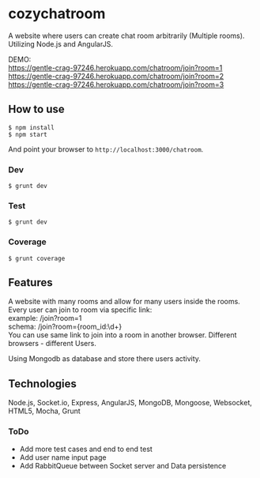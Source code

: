 # cozychatroom
A website where users can create chat room arbitrarily (Multiple rooms). Utilizing Node.js and AngularJS.

DEMO:   
https://gentle-crag-97246.herokuapp.com/chatroom/join?room=1  
https://gentle-crag-97246.herokuapp.com/chatroom/join?room=2  
https://gentle-crag-97246.herokuapp.com/chatroom/join?room=3  

## How to use

```
$ npm install
$ npm start
```
And point your browser to `http://localhost:3000/chatroom`.

### Dev

```
$ grunt dev
```
### Test

```
$ grunt dev
```

### Coverage

```
$ grunt coverage
```

## Features

A website with many rooms and allow for many users inside the rooms.  
Every user can join to room via specific link:  
example: /join?room=1  
schema: /join?room={room_id:\d+}  
You can use same link to join into a room in another browser. Different browsers - different Users.  

Using Mongodb as database and store there users activity.  

## Technologies

Node.js, Socket.io, Express, AngularJS, MongoDB, Mongoose, Websocket, HTML5, Mocha, Grunt

### ToDo

- Add more test cases and end to end test
- Add user name input page
- Add RabbitQueue between Socket server and Data persistence
